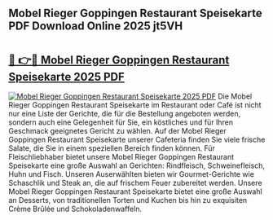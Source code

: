 ## Mobel Rieger Goppingen Restaurant Speisekarte PDF Download Online 2025 jt5VH

# <h2><a href="http://gcbdhy.nevu.top/?p=Mobel+Rieger+Goppingen+Restaurant+Speisekarte">🔗 👉🔴 Mobel Rieger Goppingen Restaurant Speisekarte 2025 PDF</a></h2>

[![Mobel Rieger Goppingen Restaurant Speisekarte 2025 PDF](https://i.imgur.com/dBaPXMq.png)](http://gcbdhy.nevu.top/?p=Mobel+Rieger+Goppingen+Restaurant+Speisekarte)
Die Mobel Rieger Goppingen Restaurant Speisekarte im Restaurant oder Café ist nicht nur eine Liste der Gerichte, die für die Bestellung angeboten werden, sondern auch eine Gelegenheit für Sie, ein köstliches und für Ihren Geschmack geeignetes Gericht zu wählen. Auf der Mobel Rieger Goppingen Restaurant Speisekarte unserer Cafeteria finden Sie viele frische Salate, die Sie in einem speziellen Bereich finden können. Für Fleischliebhaber bietet unsere Mobel Rieger Goppingen Restaurant Speisekarte eine große Auswahl an Gerichten: Rindfleisch, Schweinefleisch, Huhn und Fisch. Unseren Auserwählten bieten wir Gourmet-Gerichte wie Schaschlik und Steak an, die auf frischem Feuer zubereitet werden. Unsere Mobel Rieger Goppingen Restaurant Speisekarte bietet eine große Auswahl an Desserts, von traditionellen Torten und Kuchen bis hin zu exquisiten Crème Brûlée und Schokoladenwaffeln.
